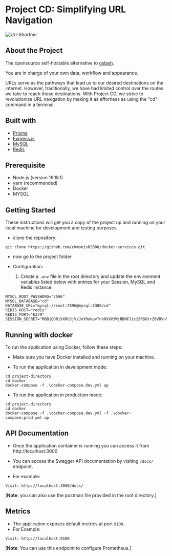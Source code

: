 # Project CD: Simplifying URL Navigation

![Url-Shortner](https://dev-to-uploads.s3.amazonaws.com/uploads/articles/vseaj2mpoktp4rd0b7xm.png)

## About the Project

The opensource self-hostable alternative to [oslash](oslash.com).

You are in charge of your own data, workflow and appearance.

URLs serve as the pathways that lead us to our desired destinations on the internet. However, traditionally, we have had limited control over the routes we take to reach those destinations. With Project CD, we strive to revolutionize URL navigation by making it as effortless as using the "cd" command in a terminal.

## Built with

- [Prisma](prisma.io)
- [Express.js](https://expressjs.com/)
- [MySQL](https://www.mysql.com/)
- [Redis](https://redis.io/)


## Prerequisite

- Node.js (version 16.18.1)
- yarn (recommended)
- Docker
- MYSQL

## Getting Started

These instructions will get you a copy of the project up and running on your local machine for development and testing purposes.

- clone the repository:
```
git clone https://github.com/ckmonish2000/docker-services.git
```

-  now go to the project folder

- Configuration:
  1. Create a `.env` file in the root directory and update the environment variables listed 
     below with entries for your Session, MySQL and Redis instance.

```
MYSQL_ROOT_PASSWORD="7596"
MYSQL_DATABASE="cd"
DATABASE_URL="mysql://root:7596@mysql:3306/cd"
REDIS_HOST="redis"
REDIS_PORT="6379"
SESSION_SECRET="M0BjQDRiVXRUJjVzJnY0ekpvTnh0VXV3WjRBNFJic15RSUtrZ0VDVnRQNXJ5WFRzUHQ="
```

## Running with docker 

To run the application using Docker, follow these steps:

- Make sure you have Docker installed and running on your machine.

- To run the application in development mode:
```
cd project-directory
cd docker
docker-compose -f .\docker-compose.dev.yml up
```

- To run the application in production mode:
```
cd project-directory
cd docker
docker-compose -f .\docker-compose.dev.yml -f .\docker-compose.prod.yml up
```



## API Documentation

- Once the application container is running you can access it from http://localhost:3000

- You can access the Swagger API documentation by visiting `/docs/` endpoint.

- For example:
```
Visit: http://localhost:3000/docs/
```

[**Note**: you can also use the postman file provided in the root directory.]

## Metrics

- The application exposes default metrics at port `9100`.
- For Example:
```
Visit: http://localhost:9100
```
[**Note**: You can use this endpoint to configure Prometheus.]